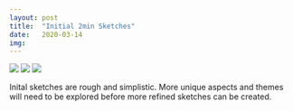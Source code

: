 ```yaml
---
layout: post
title:  "Initial 2min Sketches"
date:   2020-03-14 
img:
---
```

<img src="{{site.baseurl}}/assets/img/DesignImages/sketch1.jpg">
<img src="{{site.baseurl}}/assets/img/DesignImages/sketch2.jpg">
<img src="{{site.baseurl}}/assets/img/DesignImages/sketch3.jpg">

Inital sketches are rough and simplistic. More unique aspects and themes will need to be explored before more refined sketches can be created. 
